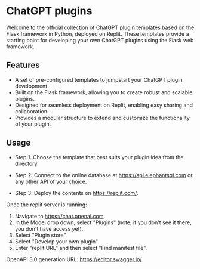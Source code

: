 # ChatGPT plugins
Welcome to the official collection of ChatGPT plugin templates based on the Flask framework in Python, deployed on Replit. These templates provide a starting point for developing your own ChatGPT plugins using the Flask web framework.

## Features

- A set of pre-configured templates to jumpstart your ChatGPT plugin development.
- Built on the Flask framework, allowing you to create robust and scalable plugins.
- Designed for seamless deployment on Replit, enabling easy sharing and collaboration.
- Provides a modular structure to extend and customize the functionality of your plugin.

## Usage

- Step 1. Choose the template that best suits your plugin idea from the directory.

- Step 2: Connect to the online database at https://api.elephantsql.com or any other API of your choice.

- Step 3: Deploy the contents on https://replit.com/.


Once the replit server is running:

1. Navigate to https://chat.openai.com. 
2. In the Model drop down, select "Plugins" (note, if you don't see it there, you don't have access yet).
3. Select "Plugin store"
4. Select "Develop your own plugin"
5. Enter "replit URL" and then select "Find manifest file".

OpenAPI 3.0 generation URL: https://editor.swagger.io/




